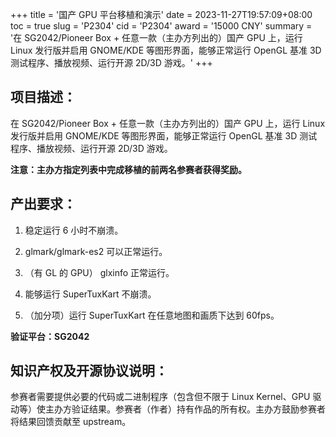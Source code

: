 +++
title = '国产 GPU 平台移植和演示'
date = 2023-11-27T19:57:09+08:00
toc = true
slug = 'P2304'
cid = 'P2304'
award = '15000 CNY'
summary = '在 SG2042/Pioneer Box + 任意一款（主办方列出的）国产 GPU 上，运行 Linux 发行版并启用 GNOME/KDE 等图形界面，能够正常运行 OpenGL 基准 3D 测试程序、播放视频、运行开源 2D/3D 游戏。'
+++

## 项目描述：

在 SG2042/Pioneer Box + 任意一款（主办方列出的）国产 GPU 上，运行 Linux 发行版并启用 GNOME/KDE 等图形界面，能够正常运行 OpenGL 基准 3D 测试程序、播放视频、运行开源 2D/3D 游戏。

**注意：主办方指定列表中完成移植的前两名参赛者获得奖励。**

## 产出要求：

1. 稳定运行 6 小时不崩溃。

2. glmark/glmark-es2 可以正常运行。

3. （有 GL 的 GPU） glxinfo 正常运行。

4. 能够运行 SuperTuxKart 不崩溃。

5. （加分项）运行 SuperTuxKart 在任意地图和画质下达到 60fps。

**验证平台：SG2042**

## 知识产权及开源协议说明：

参赛者需要提供必要的代码或二进制程序（包含但不限于 Linux Kernel、GPU 驱动等）使主办方验证结果。参赛者（作者）持有作品的所有权。主办方鼓励参赛者将结果回馈贡献至 upstream。
